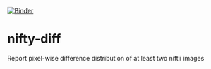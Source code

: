 [![Binder](https://binder.conp.cloud/badge_logo.svg)](https://binder.conp.cloud/v2/gh/ltetrel/nifty-diff/main)

# nifty-diff
Report pixel-wise difference distribution of at least two niftii images
